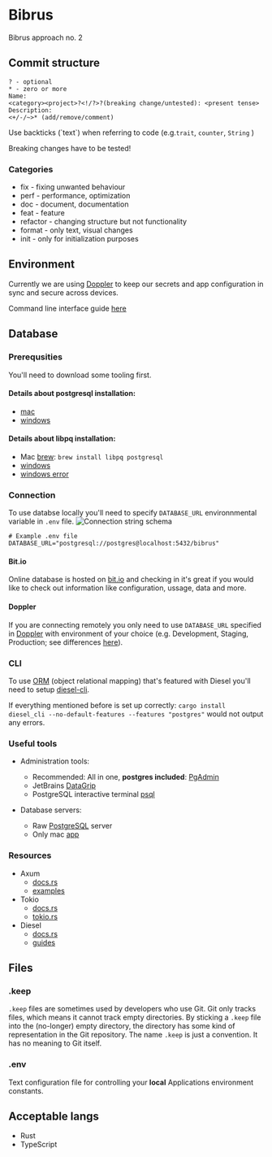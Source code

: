 # Bibrus
Bibrus approach no. 2

## Commit structure

```dif
? - optional
* - zero or more
Name:
<category><project>?<!/?>?(breaking change/untested): <present tense>
Description:
<+/-/~>* (add/remove/comment)
```

Use backticks (\`text\`) when referring to code (e.g.`trait`, `counter`, `String` )

Breaking changes have to be tested!

### Categories
  - fix - fixing unwanted behaviour
  - perf - performance, optimization
  - doc - document, documentation
  - feat - feature
  - refactor - changing structure but not functionality
  - format - only text, visual changes
  - init - only for initialization purposes

## Environment

Currently we are using [Doppler](https://www.doppler.com) to keep our secrets and app configuration in sync and secure across devices.

Command line interface guide [here](https://docs.doppler.com/docs/cli)
## Database

### Prerequsities 

You'll need to download some tooling first.


#### Details about postgresql installation: 
  - [mac](https://github.com/diesel-rs/diesel/blob/master/guide_drafts/backend_installation.md#mac-osx)
  - [windows](https://github.com/diesel-rs/diesel/blob/master/guide_drafts/backend_installation.md#windows)

#### Details about libpq installation:
  - Mac [brew](https://brew.sh): `brew install libpq postgresql`
  - [windows](https://duredhelfinceleb.github.io/diesel_windows_install_doc/)
  - [windows error](https://luckystreak.ca/writing/fixing_diesel_cli_rust_build_error.html)
### Connection

To use databse locally you'll need to specify `DATABASE_URL` environnmental variable in `.env` file.
![Connection string schema](https://res.cloudinary.com/prismaio/image/upload/v1628761154/docs/m7l8KVo.png)
```
# Example .env file
DATABASE_URL="postgresql://postgres@localhost:5432/bibrus"
```

#### Bit.io
Online database is hosted on [bit.io](https://bit.io/) and checking in it's great if you would like to check out information like configuration, ussage, data and more.

#### Doppler
If you are connecting remotely you only need to use `DATABASE_URL` specified in [Doppler](https://www.doppler.com) with environment of your choice (e.g. Development, Staging, Production; see differences [here](https://dev.to/flippedcoding/difference-between-development-stage-and-production-d0p?signin=true)).

### CLI

To use [ORM](https://en.wikipedia.org/wiki/Object–relational_mapping) (object relational mapping) that's featured with Diesel you'll need to setup [diesel-cli](https://github.com/diesel-rs/diesel/tree/master/diesel_cli#diesel-cli).

If everything mentioned before is set up correctly: `cargo install diesel_cli --no-default-features --features "postgres"` would not output any errors.

### Useful tools
  - Administration tools:
    - Recommended: All in one, **postgres included**: [PgAdmin](https://www.pgadmin.org/download/)
    - JetBrains [DataGrip](https://www.jetbrains.com/datagrip/)
    - PostgreSQL interactive terminal [psql](https://www.postgresql.org/download/)

  - Database servers:
    -  Raw [PostgreSQL](https://www.postgresql.org/download/) server
    -  Only mac [app](https://postgresapp.com)

### Resources
  - Axum 
    - [docs.rs](https://docs.rs/axum/latest/axum/)
    - [examples](https://github.com/tokio-rs/axum/tree/main/examples)
  - Tokio
    - [docs.rs](https://docs.rs/tokio/latest/tokio/)
    - [tokio.rs](https://tokio.rs)
  - Diesel
    - [docs.rs](https://docs.rs/diesel/latest/diesel/)
    - [guides](https://diesel.rs/guides/)

## Files 

### .keep
`.keep` files are sometimes used by developers who use Git. Git only tracks files, which means it cannot track empty directories. By sticking a `.keep` file into the (no-longer) empty directory, the directory has some kind of representation in the Git repository.
The name `.keep` is just a convention. It has no meaning to Git itself.

### .env
Text configuration file for controlling your **local** Applications environment constants. 


## Acceptable langs
 - Rust
 - TypeScript

